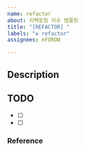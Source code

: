 ```yaml
---
name: refactor
about: 리팩토링 이슈 템플릿
title: "[REFACTOR] "
labels: "♻️ refactor"
assignees: eFOROW

---
```


## Description


## TODO
- [ ] 
- [ ] 

### Reference
